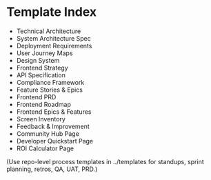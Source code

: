 # Template Index

- Technical Architecture
- System Architecture Spec
- Deployment Requirements
- User Journey Maps
- Design System
- Frontend Strategy
- API Specification
- Compliance Framework
- Feature Stories & Epics
- Frontend PRD
- Frontend Roadmap
- Frontend Epics & Features
- Screen Inventory
- Feedback & Improvement
- Community Hub Page
- Developer Quickstart Page
- ROI Calculator Page

(Use repo-level process templates in ../templates for standups, sprint planning, retros, QA, UAT, PRD.)
